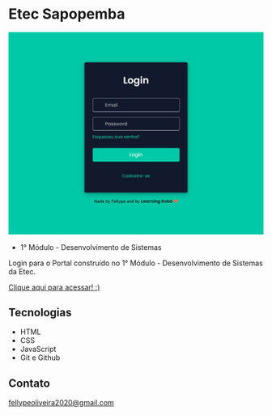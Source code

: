 # Etec Sapopemba

 ![preview](./.github/preview.png)
 
 - 1° Módulo - Desenvolvimento de Sistemas

 Login para o Portal construído no 1° Módulo - Desenvolvimento de Sistemas da Etec.

 [Clique aqui para acessar! :)]()

## Tecnologias

- HTML
- CSS
- JavaScript
- Git e Github

## Contato

fellypeoliveira2020@gmail.com